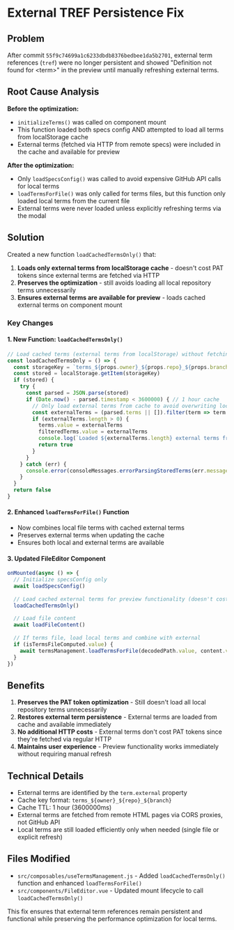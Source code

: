 # External TREF Persistence Fix

## Problem

After commit `55f9c74699a1c6233dbdb8376bedbee1da5b2701`, external term references (`tref`) were no longer persistent and showed "Definition not found for &lt;term&gt;" in the preview until manually refreshing external terms.

## Root Cause Analysis

**Before the optimization:**

- `initializeTerms()` was called on component mount
- This function loaded both specs config AND attempted to load all terms from localStorage cache
- External terms (fetched via HTTP from remote specs) were included in the cache and available for preview

**After the optimization:**

- Only `loadSpecsConfig()` was called to avoid expensive GitHub API calls for local terms
- `loadTermsForFile()` was only called for terms files, but this function only loaded local terms from the current file
- External terms were never loaded unless explicitly refreshing terms via the modal

## Solution

Created a new function `loadCachedTermsOnly()` that:

1. **Loads only external terms from localStorage cache** - doesn't cost PAT tokens since external terms are fetched via HTTP
2. **Preserves the optimization** - still avoids loading all local repository terms unnecessarily
3. **Ensures external terms are available for preview** - loads cached external terms on component mount

### Key Changes

#### 1. New Function: `loadCachedTermsOnly()`

```javascript
// Load cached terms (external terms from localStorage) without fetching local repository terms
const loadCachedTermsOnly = () => {
  const storageKey = `terms_${props.owner}_${props.repo}_${props.branch}`
  const stored = localStorage.getItem(storageKey)
  if (stored) {
    try {
      const parsed = JSON.parse(stored)
      if (Date.now() - parsed.timestamp < 3600000) { // 1 hour cache
        // Only load external terms from cache to avoid overwriting local file terms
        const externalTerms = (parsed.terms || []).filter(term => term.external)
        if (externalTerms.length > 0) {
          terms.value = externalTerms
          filteredTerms.value = externalTerms
          console.log(`Loaded ${externalTerms.length} external terms from cache`)
          return true
        }
      }
    } catch (err) {
      console.error(consoleMessages.errorParsingStoredTerms(err.message))
    }
  }
  return false
}
```

#### 2. Enhanced `loadTermsForFile()` Function

- Now combines local file terms with cached external terms
- Preserves external terms when updating the cache
- Ensures both local and external terms are available

#### 3. Updated FileEditor Component

```javascript
onMounted(async () => {
  // Initialize specsConfig only
  await loadSpecsConfig()
  
  // Load cached external terms for preview functionality (doesn't cost PAT tokens)
  loadCachedTermsOnly()
  
  // Load file content
  await loadFileContent()
  
  // If terms file, load local terms and combine with external
  if (isTermsFileComputed.value) {
    await termsManagement.loadTermsForFile(decodedPath.value, content.value)
  }
})
```

## Benefits

1. **Preserves the PAT token optimization** - Still doesn't load all local repository terms unnecessarily
2. **Restores external term persistence** - External terms are loaded from cache and available immediately
3. **No additional HTTP costs** - External terms don't cost PAT tokens since they're fetched via regular HTTP
4. **Maintains user experience** - Preview functionality works immediately without requiring manual refresh

## Technical Details

- External terms are identified by the `term.external` property
- Cache key format: `terms_${owner}_${repo}_${branch}`
- Cache TTL: 1 hour (3600000ms)
- External terms are fetched from remote HTML pages via CORS proxies, not GitHub API
- Local terms are still loaded efficiently only when needed (single file or explicit refresh)

## Files Modified

- `src/composables/useTermsManagement.js` - Added `loadCachedTermsOnly()` function and enhanced `loadTermsForFile()`
- `src/components/FileEditor.vue` - Updated mount lifecycle to call `loadCachedTermsOnly()`

This fix ensures that external term references remain persistent and functional while preserving the performance optimization for local terms.
